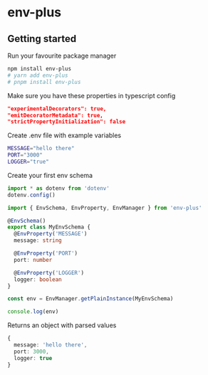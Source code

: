 # env-plus

## Getting started

Run your favourite package manager

```bash
npm install env-plus
# yarn add env-plus
# pnpm install env-plus
```

Make sure you have these properties in typescript config

```json
"experimentalDecorators": true,
"emitDecoratorMetadata": true,
"strictPropertyInitialization": false
```

Create .env file with example variables

```bash
MESSAGE="hello there"
PORT="3000"
LOGGER="true"
```

Create your first env schema

```typescript
import * as dotenv from 'dotenv'
dotenv.config()

import { EnvSchema, EnvProperty, EnvManager } from 'env-plus'

@EnvSchema()
export class MyEnvSchema {
  @EnvProperty('MESSAGE')
  message: string

  @EnvProperty('PORT')
  port: number

  @EnvProperty('LOGGER')
  logger: boolean
}

const env = EnvManager.getPlainInstance(MyEnvSchema)

console.log(env)
```

Returns an object with parsed values

```typescript
{
  message: 'hello there',
  port: 3000,
  logger: true
}
```
